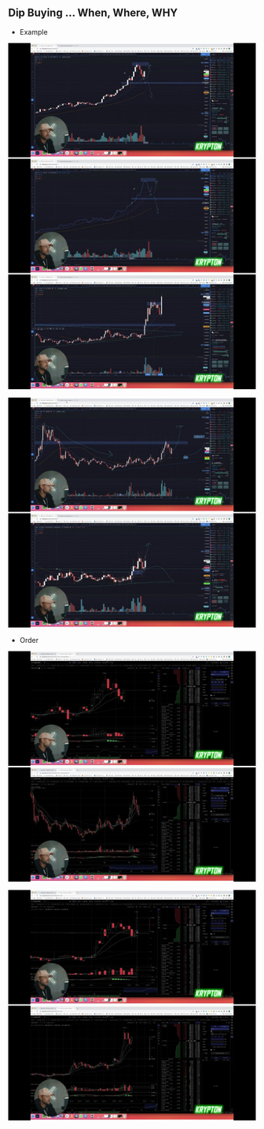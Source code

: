 ## Dip Buying ... When, Where, WHY

* Example

![image](images/folder6/photo_2022-08-04_15-34-41.jpg)
![image](images/folder6/photo_2022-08-04_15-34-42.jpg)
![image](images/folder6/photo_2022-08-04_15-34-46.jpg)

![image](images/folder6/photo_2022-08-04_15-34-43.jpg)
![image](images/folder6/photo_2022-08-04_15-34-47.jpg)

* Order

![image](images/folder6/photo_2022-08-04_15-34-442.jpg)
![image](images/folder6/photo_2022-08-04_15-34-44.jpg)

![image](images/folder6/photo_2022-08-04_15-34-45.jpg)
![image](images/folder6/photo_2022-08-04_15-34-49.jpg)

